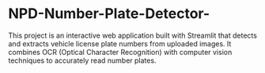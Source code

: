 # NPD-Number-Plate-Detector-
This project is an interactive web application built with Streamlit that detects and extracts vehicle license plate numbers from uploaded images. It combines OCR (Optical Character Recognition) with computer vision techniques to accurately read number plates.
